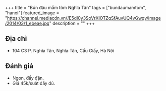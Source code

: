 +++
title = "Bún đậu mắm tôm Nghĩa Tân"
tags = ["bundaumamtom", "hanoi"]
featured_image = "https://channel.mediacdn.vn//E5dI0y3SoVrXIOTZqSfAuvUQ4vGwqv/Image/2014/03/1_ebeae.jpg"
description = ""
+++

## Địa chỉ

- 104 C3 P. Nghĩa Tân, Nghĩa Tân, Cầu Giấy, Hà Nội

## Đánh giá

- Ngon, đầy đặn.
- Giá 45k/suất đẩy đủ.